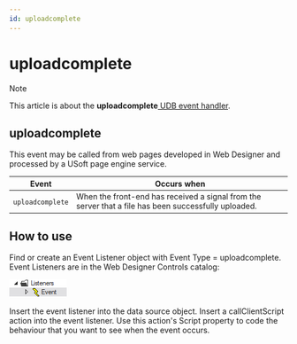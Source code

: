 ```yaml
---
id: uploadcomplete
---
```


# uploadcomplete



> [!NOTE]
> This article is about the **uploadcomplete**[ UDB event handler](/docs/Web%20and%20app%20UIs/UDB%20Events).

## **uploadcomplete**

This event may be called from web pages developed in Web Designer and processed by a USoft page engine service.

|**Event**|**Occurs when**|
|--------|--------|
|`uploadcomplete`|When the front-end has received a signal from the server that a file has been successfully uploaded.|



## How to use

Find or create an Event Listener object with Event Type = uploadcomplete. Event Listeners are in the Web Designer Controls catalog:

![](./assets/ff8672be-ff07-426e-ba7e-0ecf37444b63.png)

Insert the event listener into the data source object. Insert a callClientScript action into the event listener. Use this action's Script property to code the behaviour that you want to see when the event occurs.